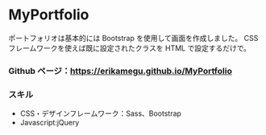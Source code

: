 # MyPortfolio

ポートフォリオは基本的には Bootstrap を使用して画面を作成しました。 CSS フレームワークを使えば既に設定されたクラスを HTML で設定するだけで。

### Github ページ：https://erikamegu.github.io/MyPortfolio

### スキル

- CSS・デザインフレームワーク：Sass、Bootstrap
- Javascript:jQuery
